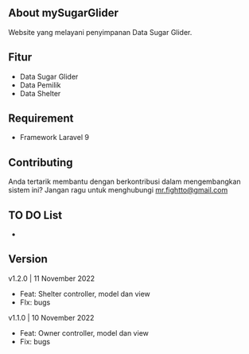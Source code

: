 ## About mySugarGlider
Website yang melayani penyimpanan Data Sugar Glider.

## Fitur
- Data Sugar Glider
- Data Pemilik
- Data Shelter

## Requirement
- Framework Laravel 9

## Contributing
Anda tertarik membantu dengan berkontribusi dalam mengembangkan sistem ini? Jangan ragu untuk menghubungi mr.fightto@gmail.com

## TO DO List
- 

## Version
v1.2.0 | 11 November 2022
- Feat: Shelter controller, model dan view
- FIx: bugs

v1.1.0 | 10 November 2022
- Feat: Owner controller, model dan view
- Fix: bugs